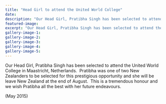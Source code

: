 ```yaml
---
title: "Head Girl to attend the United World College"
date: 
description: "Our Head Girl, Pratibha Singh has been selected to attend the United World College in Maastricht, Netherlands, May 2015."
featured-image: 
excerpt: "Our Head Girl, Pratibha Singh has been selected to attend the United World College in Maastricht, Netherlands."
gallery-image-1: 
gallery-image-2: 
gallery-image-3: 
gallery-image-4: 
gallery-image-5: 
---
```


<p>Our Head Girl, Pratibha Singh has been selected to attend the United World College in Maastricht, Netherlands.&nbsp; Pratibha was one of two New Zealanders to be selected for this prestigious opportunity and she will be leave New Zealand at the end of August.&nbsp; This is a tremendous honour and we wish Pratibha all the best with her future endeavours.&nbsp;</p>
<p>(May 2015)</p>

